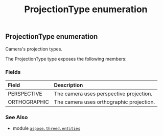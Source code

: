 ﻿---
title: ProjectionType enumeration
second_title: Aspose.3D for Python via .NET API References
description: 
type: docs
weight: 660
url: /python-net/aspose.threed.entities/projectiontype/
is_root: false
---

## ProjectionType enumeration

Camera's projection types.



The ProjectionType type exposes the following members:

### Fields
| Field | Description |
| :- | :- |
| PERSPECTIVE | The camera uses perspective projection. |
| ORTHOGRAPHIC | The camera uses orthographic projection. |



### See Also
* module [`aspose.threed.entities`](..)
